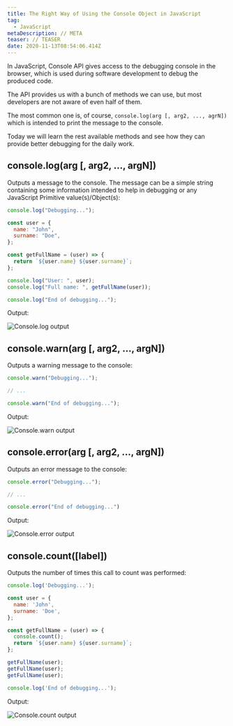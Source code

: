 ```yaml
---
title: The Right Way of Using the Console Object in JavaScript
tag:
  - JavaScript
metaDescription: // META
teaser: // TEASER
date: 2020-11-13T08:54:06.414Z
---
```

In JavaScript, Console API gives access to the debugging console in the browser, which is used during software development to debug the produced code.

The API provides us with a bunch of methods we can use, but most developers are not aware of even half of them.

The most common one is, of course, `console.log(arg [, arg2, ..., agrN])` which is intended to print the message to the console.

Today we will learn the rest available methods and see how they can provide better debugging for the daily work.

## console.log(arg \[, arg2, ..., argN])

Outputs a message to the console. The message can be a simple string containing some information intended to help in debugging or any JavaScript Primitive value(s)/Object(s):

```javascript
console.log("Debugging...");

const user = {
  name: "John",
  surname: "Doe",
};

const getFullName = (user) => {
  return `${user.name} ${user.surname}`;
};

console.log("User: ", user);
console.log("Full name: ", getFullName(user));

console.log("End of debugging...");
```

Output:

![Console.log output](/img/screenshot-2020-11-11-at-11.29.png "Console.log output")

## console.warn(arg \[, arg2, ..., argN])

Outputs a warning message to the console:

```javascript
console.warn("Debugging...");

// ...

console.warn("End of debugging...");
```

Output:

![Console.warn output](/img/screenshot-2020-11-11-at-11.37.45.png "Console.warn output")

## console.error(arg \[, arg2, ..., argN])

Outputs an error message to the console:

```javascript
console.error("Debugging...");

// ...

console.error("End of debugging...")
```

Output:

![Console.error output](/img/screenshot-2020-11-11-at-11.40.49.png "t")

## console.count(\[label])

Outputs the number of times this call to count was performed:

```javascript
console.log('Debugging...');

const user = {
  name: 'John',
  surname: 'Doe',
};

const getFullName = (user) => {
  console.count();
  return `${user.name} ${user.surname}`;
};

getFullName(user);
getFullName(user);
getFullName(user);

console.log('End of debugging...');
```

 Output:

![Console.count output](/img/screenshot-2020-11-11-at-11.47.28.png "Console.count output")